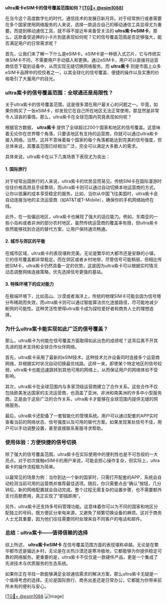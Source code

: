 **ultra紫卡eSIM卡的信号覆盖范围如何？[[TG💪+ @esim1088](https://t.me/s/esim1088)]**

在当今这个高度数字化的时代，通信技术的发展日新月异。对于经常旅行或者需要在多个国家使用网络服务的人来说，选择一款适合自己的移动通信工具显得尤为重要。而提到移动通信工具，就不得不提近年来备受关注的 **ultra紫卡eSIM卡**。那么，这款备受追捧的小卡片到底表现如何呢？它的信号覆盖范围是否足够强大，能否满足用户的日常需求呢？

首先，让我们来了解一下什么是eSIM卡。eSIM卡是一种嵌入式芯片，它与传统实体SIM卡不同，不需要用户手动插入和更换。通过eSIM卡，用户可以直接将运营商信息下载到设备中，从而实现无缝切换网络服务。而 **ultra紫卡** 则是市面上众多eSIM卡品牌中的佼佼者之一，以其全球化的信号覆盖、便捷的操作以及实惠的价格吸引了大量用户的目光。

### **ultra紫卡的信号覆盖范围：全球通还是局限性？**

关于ultra紫卡的信号覆盖范围，这是很多潜在用户最关心的问题之一。毕竟，如果你购买了一张eSIM卡，却发现它在自己所在地区无法正常使用，那显然是非常令人沮丧的事情。那么，ultra紫卡在全球范围内究竟表现如何呢？

根据官方数据， **ultra紫卡** 提供了全球超过200个国家和地区的信号覆盖。这意味着无论你在世界哪个角落，只要该地区有支持的运营商，你就可以通过ultra紫卡接入网络。当然，这并不意味着每个国家的每个角落都能达到完美的信号强度，但总体来说，其覆盖范围已经相当广泛，完全可以满足大多数人的需求。

具体来说，ultra紫卡在以下几类场景下表现尤为突出：

#### **1. 国际旅行**
对于经常出国旅行的人来说，ultra紫卡的优势显而易见。传统SIM卡在国际漫游时往往价格高昂且手续繁琐，而ultra紫卡则可以通过自动切换本地运营商的方式，让你以低廉的成本享受稳定的服务。比如，当你从中国飞往美国时，ultra紫卡会自动连接当地的主流运营商（如AT&T或T-Mobile），确保你的手机网络始终在线。

此外，在一些偏远地区，ultra紫卡也展现了强大的适应能力。例如，东南亚的一些小岛屿或者非洲的部分农村地区，虽然传统运营商的覆盖率有限，但ultra紫卡依然能够找到合适的替代方案，让用户保持通讯畅通。

#### **2. 城市与郊区的平衡**
在城市区域，ultra紫卡的表现堪称完美。无论是繁华的大都市还是安静的小镇，它的信号覆盖都非常稳定。而在郊区或者乡村地带，尽管信号可能稍弱，但相比传统SIM卡，ultra紫卡仍然具备一定的优势。这是因为ultra紫卡可以根据实时情况动态调整网络连接策略，优先选择信号更强的基站。

#### **3. 特殊环境下的应对能力**
在极端环境下，比如高山、沙漠或者海洋上，传统的物理SIM卡可能会因为信号塔分布稀疏而失效，而ultra紫卡则可以通过智能算法优化连接路径，尽可能地减少断网的可能性。这种灵活性使得ultra紫卡成为探险爱好者和商务人士的理想选择。

### **为什么ultra紫卡能实现如此广泛的信号覆盖？**

那么，ultra紫卡为何能在信号覆盖方面取得如此出色的成绩呢？这背后离不开其先进的技术支持和全球合作伙伴网络。

首先，ultra紫卡采用了最新的eSIM技术，这种技术允许设备同时连接多个运营商网络，并根据实时状况自动切换最优线路。这样一来，即使某个特定地区的信号较弱，ultra紫卡也能迅速跳转到其他可用的网络上，从而保证用户的网络体验不受影响。

其次，ultra紫卡在全球范围内与多家顶级运营商建立了合作关系。这些合作不仅包括欧美发达国家的主流运营商，也涵盖了亚洲、非洲和南美洲的许多中小型服务商。正是由于这些广泛的合作关系，ultra紫卡才能够在全球范围内提供无缝的网络服务。

最后，ultra紫卡还配备了一套智能化的管理系统。用户可以通过配套的APP实时查看当前的网络状态、信号强度以及可用的替代方案。如果发现某处信号不佳，用户可以手动调整设置，甚至直接联系客服寻求帮助。

### **使用体验：方便快捷的信号切换**

除了强大的信号覆盖范围，ultra紫卡在实际使用中的便利性也是不可忽视的一大亮点。对于初次接触eSIM卡的用户来说，可能会担心操作复杂，但实际上，ultra紫卡的操作流程极为简单。

以最常见的场景为例：当你到达一个新的国家时，只需打开配套的APP，系统会自动检测当前可用的运营商并推荐最佳选项。随后，你只需要点击“确认”按钮，几分钟后，新的网络配置就会自动完成。整个过程无需复杂的设置步骤，也不需要额外支付高额费用，真正实现了“即插即用”。

另外，ultra紫卡还支持多号码管理功能。这意味着你可以为不同的国家和地区分配独立的号码，既方便区分来电来源，又避免了频繁切换设备的麻烦。这对于商务人士尤其重要，因为他们往往需要同时处理来自不同客户的电话和邮件。

### **总结：ultra紫卡——值得信赖的选择**

综上所述， **ultra紫卡eSIM卡** 在信号覆盖范围方面的表现堪称卓越。无论是在繁华都市还是偏远乡村，无论是在炎热沙漠还是寒冷极地，它都能够为你提供稳定可靠的网络服务。更重要的是，ultra紫卡不仅仅是一款硬件产品，更是一个集成了先进技术与优质服务的生态系统。

如果你正在寻找一款能够满足全球通信需求的解决方案，那么ultra紫卡无疑是一个值得考虑的选择。无论是国际旅行、商务出差还是日常办公，它都能为你带来前所未有的便利与安心。

[[TG💪+ @esim1088](https://t.me/s/esim1088) ![Image](https://i.postimg.cc/4NQfJmqS/Snipaste-2025-05-13-00-14-12.png)]